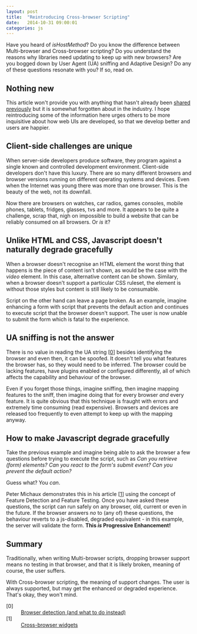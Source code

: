 ```yaml
---
layout: post
title:  "Reintroducing Cross-browser Scripting"
date:   2014-10-31 09:00:01
categories: js
---
```


Have you heard of *isHostMethod*? Do you know the difference between Multi-browser and Cross-browser scripting? Do you understand the reasons why libraries need updating to keep up with new browsers? Are you bogged down by User Agent (UA) sniffing and Adaptive Design? Do any of these questions resonate with you? If so, read on.

## Nothing new

This article won't provide you with anything that hasn't already been [shared](http://peter.michaux.ca/articles/feature-detection-state-of-the-art-browser-scripting) [previously](http://www.twitter.com/cinsoft) but it is somewhat forgotten about in the industry. I hope reintroducing some of the information here urges others to be more inquisitive about how web UIs are developed, so that we develop better and users are happier.

## Client-side challenges are unique

When server-side developers produce software, they program against a single known and controlled development environment. Client-side developers don't have this luxury. There are so many different browsers and browser versions running on different operating systems and devices. Even when the Internet was young there was more than one browser. This is the beauty of the web, not its downfall.

Now there are browsers on watches, car radios, games consoles, mobile phones, tablets, fridges, glasses, tvs and more. It appears to be quite a challenge, scrap that, nigh on impossible to build a website that can be reliably consumed on all browsers. Or *is* it?

## Unlike HTML and CSS, Javascript doesn't naturally degrade gracefully

When a browser doesn't recognise an HTML element the worst thing that happens is the piece of content isn't shown, as would be the case with the *video* element. In this case, alternative content can be shown. Similary, when a browser doesn't support a particular CSS ruleset, the element is without those styles but content is still likely to be consumable.

Script on the other hand can leave a page broken. As an example, imagine enhancing a form with script that prevents the default action and continues to execute script that the browser doesn't support. The user is now unable to submit the form which is fatal to the experience.

## UA sniffing is not the answer

There is no value in reading the UA string [[0](#ref0)] besides identifying the browser and even then, it can be spoofed. It doesn't tell you what features the browser has, so they would need to be inferred. The browser could be lacking features, have plugins enabled or configured differently, all of which affects the capability and behaviour of the browser.

Even if you forget those things, imagine sniffing, then imagine mapping features to the sniff, then imagine doing that for every browser *and* every feature. It is quite obvious that this technique is fraught with errors and extremely time consuming (read expensive). Browsers and devices are released too frequently to even attempt to keep up with the mapping anyway.

## How to make Javascript degrade gracefully

Take the previous example and imagine being able to ask the browser a few questions before trying to execute the script, such as *Can you retrieve (form) elements? Can you react to the form's submit event? Can you prevent the default action?*

Guess what? You *can*.

Peter Michaux demonstrates this in his article [[1](#ref1)] using the concept of Feature Detection and Feature Testing. Once you have asked these questions, the script can run safely on any browser, old, current or even in the future. If the browser answers *no* to (any of) these questions, the behaviour reverts to a js-disabled, degraded equivalent - in this example, the server will validate the form. **This *is* Progressive Enhancement!**

## Summary

Traditionally, when writing Multi-browser scripts, dropping browser support means no testing in that browser, and that it is likely broken, meaning of course, the user suffers.

With Cross-browser scripting, the meaning of support changes. The user is always supported, but may get the enhanced or degraded experience. That's okay, they won't mind.

<dl>
	<dt class="citation" id="ref0">[0]</dt>
	<dd><a href="http://pointedears.de/scripts/faq/cljs/notes/detect-browser/">Browser detection (and what to do instead)</a></dd>
	<dt class="citation" class="citation" id="ref1"><a name="ref1"></a>[1]</dt>
    <dd><a href="http://peter.michaux.ca/articles/cross-browser-widgets">Cross-browser widgets</a></dd>
</dl>